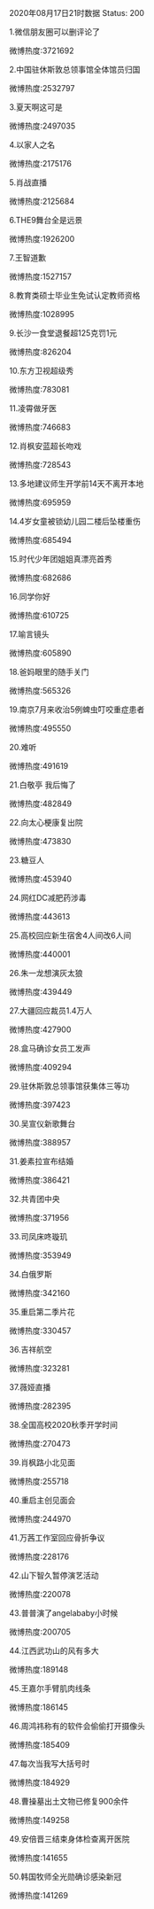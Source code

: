 2020年08月17日21时数据
Status: 200

1.微信朋友圈可以删评论了

微博热度:3721692

2.中国驻休斯敦总领事馆全体馆员归国

微博热度:2532797

3.夏天啊这可是

微博热度:2497035

4.以家人之名

微博热度:2175176

5.肖战直播

微博热度:2125684

6.THE9舞台全是远景

微博热度:1926200

7.王智道歉

微博热度:1527157

8.教育类硕士毕业生免试认定教师资格

微博热度:1028995

9.长沙一食堂退餐超125克罚1元

微博热度:826204

10.东方卫视超级秀

微博热度:783081

11.凌霄做牙医

微博热度:746683

12.肖枫安蓝超长吻戏

微博热度:728543

13.多地建议师生开学前14天不离开本地

微博热度:695959

14.4岁女童被锁幼儿园二楼后坠楼重伤

微博热度:685494

15.时代少年团姐姐真漂亮首秀

微博热度:682686

16.同学你好

微博热度:610725

17.喻言镜头

微博热度:605890

18.爸妈眼里的随手关门

微博热度:565326

19.南京7月来收治5例蜱虫叮咬重症患者

微博热度:495550

20.难听

微博热度:491619

21.白敬亭 我后悔了

微博热度:482849

22.向太心梗康复出院

微博热度:473830

23.糖豆人

微博热度:453940

24.网红DC减肥药涉毒

微博热度:443613

25.高校回应新生宿舍4人间改6人间

微博热度:440001

26.朱一龙想演灰太狼

微博热度:439449

27.大疆回应裁员1.4万人

微博热度:427900

28.盒马确诊女员工发声

微博热度:409294

29.驻休斯敦总领事馆获集体三等功

微博热度:397423

30.吴宣仪新歌舞台

微博热度:388957

31.姜素拉宣布结婚

微博热度:386421

32.共青团中央

微博热度:371956

33.司凤床咚璇玑

微博热度:353949

34.白俄罗斯

微博热度:342160

35.重启第二季片花

微博热度:330457

36.吉祥航空

微博热度:323281

37.薇娅直播

微博热度:282395

38.全国高校2020秋季开学时间

微博热度:270473

39.肖枫路小北见面

微博热度:255718

40.重启主创见面会

微博热度:244970

41.万茜工作室回应骨折争议

微博热度:228176

42.山下智久暂停演艺活动

微博热度:220078

43.普普演了angelababy小时候

微博热度:200705

44.江西武功山的风有多大

微博热度:189148

45.王嘉尔手臂肌肉线条

微博热度:186145

46.周鸿祎称有的软件会偷偷打开摄像头

微博热度:185409

47.每次当我写大括号时

微博热度:184929

48.曹操墓出土文物已修复900余件

微博热度:149258

49.安倍晋三结束身体检查离开医院

微博热度:141655

50.韩国牧师全光勋确诊感染新冠

微博热度:141269

